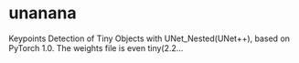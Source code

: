 # unanana
Keypoints Detection of Tiny Objects with UNet_Nested(UNet++), based on PyTorch 1.0. The weights file is even tiny(2.2…

